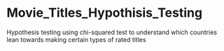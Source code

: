 # Movie_Titles_Hypothisis_Testing
Hypothesis testing using chi-squared test to understand which countries lean towards making certain types of rated titles
